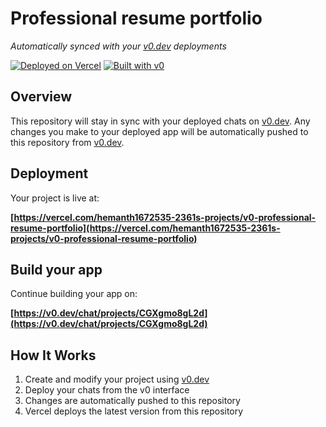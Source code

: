 # Professional resume portfolio

*Automatically synced with your [v0.dev](https://v0.dev) deployments*

[![Deployed on Vercel](https://img.shields.io/badge/Deployed%20on-Vercel-black?style=for-the-badge&logo=vercel)](https://vercel.com/hemanth1672535-2361s-projects/v0-professional-resume-portfolio)
[![Built with v0](https://img.shields.io/badge/Built%20with-v0.dev-black?style=for-the-badge)](https://v0.dev/chat/projects/CGXgmo8gL2d)

## Overview

This repository will stay in sync with your deployed chats on [v0.dev](https://v0.dev).
Any changes you make to your deployed app will be automatically pushed to this repository from [v0.dev](https://v0.dev).

## Deployment

Your project is live at:

**[https://vercel.com/hemanth1672535-2361s-projects/v0-professional-resume-portfolio](https://vercel.com/hemanth1672535-2361s-projects/v0-professional-resume-portfolio)**

## Build your app

Continue building your app on:

**[https://v0.dev/chat/projects/CGXgmo8gL2d](https://v0.dev/chat/projects/CGXgmo8gL2d)**

## How It Works

1. Create and modify your project using [v0.dev](https://v0.dev)
2. Deploy your chats from the v0 interface
3. Changes are automatically pushed to this repository
4. Vercel deploys the latest version from this repository
